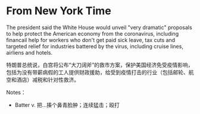 # From New York Time

The president said the White House would unveil "very dramatic" proposals to help protect the American economy from the coronavirus, including financail help for workers who don't get paid sick leave, tax cuts and targeted relief for industries battered by the virus, including cruise lines, airliens and hotels.

特朗普总统说，白宫将公布“大刀阔斧”的救市方案，保护美国经济免受疫情影响，包括为没有带薪病假的工人提供财政援助，给受到疫情打击的行业（包括邮轮、航空和酒店）减税和针对性救济。

Notes：
- Batter v. 把…揍个鼻青脸肿；连续猛击；殴打
